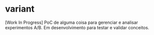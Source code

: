 # variant
[Work In Progress] PoC de alguma coisa para gerenciar e analisar experimentos A/B. Em desenvolvimento para testar e validar conceitos.
